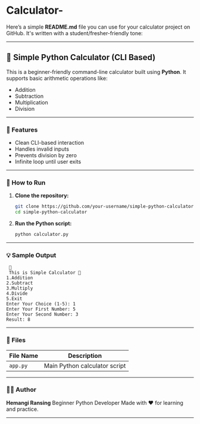 # Calculator-
Here’s a simple **README.md** file you can use for your calculator project on GitHub. It's written with a student/fresher-friendly tone:

---

## 🧮 Simple Python Calculator (CLI Based)

This is a beginner-friendly command-line calculator built using **Python**. It supports basic arithmetic operations like:

* Addition
* Subtraction
* Multiplication
* Division

---

### 📌 Features

* Clean CLI-based interaction
* Handles invalid inputs
* Prevents division by zero
* Infinite loop until user exits

---

### 🚀 How to Run

1. **Clone the repository:**

   ```bash
   git clone https://github.com/your-username/simple-python-calculator.git
   cd simple-python-calculator
   ```

2. **Run the Python script:**

   ```bash
   python calculator.py
   ```

---

### 💡 Sample Output

```
 🧮 
 This is Simple Calculator 🧮
1.Addition
2.Subtract
3.Multiply
4.Divide
5.Exit
Enter Your Choice (1-5): 1
Enter Your First Number: 5
Enter Your Second Number: 3
Result: 8
```

---

### 📂 Files

| File Name       | Description                   |
| --------------- | ----------------------------- |
| `app.py` | Main Python calculator script |

---

### 🧑‍💻 Author

**Hemangi Ransing**
Beginner Python Developer
Made with ❤️ for learning and practice.

---


